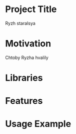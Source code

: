# Project Title
Ryzh staralsya
# Motivation
Chtoby Ryzha hvalily

# Libraries

# Features

# Usage Example
